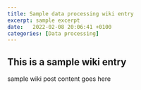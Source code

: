 ```yaml
---
title: Sample data processing wiki entry
excerpt: sample excerpt
date:   2022-02-08 20:06:41 +0100
categories: [Data processing]
---
```


## This is a sample wiki entry
sample wiki post content goes here
